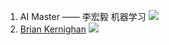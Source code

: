 1. AI Master —— 李宏毅 机器学习 
![](chap1_1_AIMaster.jpg)
2. [Brian Kernighan](https://en.wikipedia.org/wiki/Brian_Kernighan#/media/File:Brian-Kernighan-2017.png) 
![](chap1_1_464px-Brian-Kernighan-2017.png)
